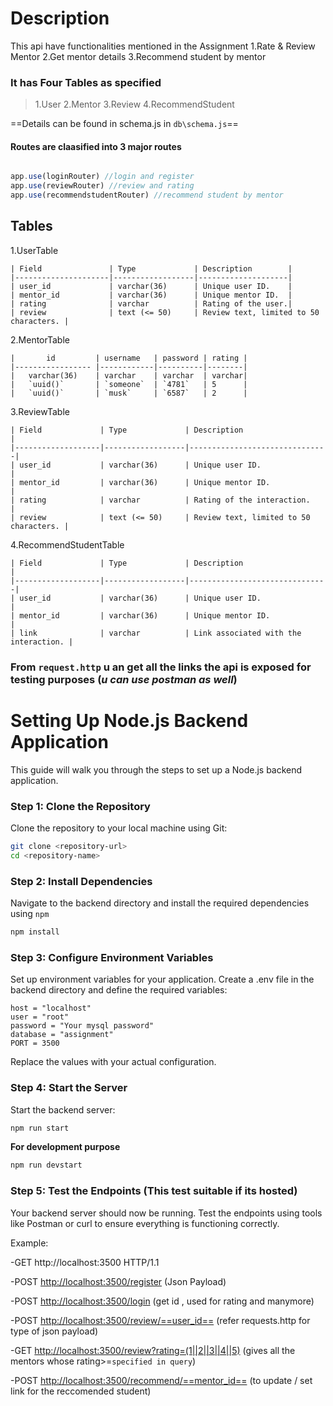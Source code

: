 # Description 

This api have functionalities mentioned in the Assignment
1.Rate & Review Mentor 
2.Get mentor details 
3.Recommend student by mentor 

### It has **Four Tables** as specified
>1.User
>2.Mentor
>3.Review
>4.RecommendStudent

==Details can be found in schema.js in `db\schema.js`==

#### Routes are claasified into 3 major routes 

```js

app.use(loginRouter) //login and register
app.use(reviewRouter) //review and rating 
app.use(recommendstudentRouter) //recommend student by mentor

```
## Tables 

1.UserTable 

    | Field               | Type             | Description        |
    |---------------------|------------------|--------------------|
    | user_id             | varchar(36)      | Unique user ID.    |
    | mentor_id           | varchar(36)      | Unique mentor ID.  |
    | rating              | varchar          | Rating of the user.|
    | review              | text (<= 50)     | Review text, limited to 50 characters. |


2.MentorTable

    |       id         | username   | password | rating |
    |----------------- |------------|----------|--------|
    |   varchar(36)    | varchar    | varchar  | varchar|
    |   `uuid()`       | `someone`  | `4781`   | 5      |
    |   `uuid()`       | `musk`     | `6587`   | 2      |



3.ReviewTable

    | Field             | Type             | Description                   |
    |-------------------|------------------|-------------------------------|
    | user_id           | varchar(36)      | Unique user ID.               |
    | mentor_id         | varchar(36)      | Unique mentor ID.             |
    | rating            | varchar          | Rating of the interaction.    |
    | review            | text (<= 50)     | Review text, limited to 50 characters. |



4.RecommendStudentTable

    | Field             | Type             | Description                   |
    |-------------------|------------------|-------------------------------|
    | user_id           | varchar(36)      | Unique user ID.               |
    | mentor_id         | varchar(36)      | Unique mentor ID.             |
    | link              | varchar          | Link associated with the interaction. |


 
### From `request.http` u an get all the links the api is exposed for testing purposes (*u can use postman as well*)


# Setting Up Node.js Backend Application
This guide will walk you through the steps to set up a Node.js backend application.

### Step 1: Clone the Repository
Clone the repository to your local machine using Git:
```bash
git clone <repository-url>
cd <repository-name>
```

### Step 2: Install Dependencies
Navigate to the backend directory and install the required dependencies using `npm`
```bash
npm install 
```
### Step 3: Configure Environment Variables
Set up environment variables for your application. Create a .env file in the backend directory and define the required variables:
```
host = "localhost"
user = "root"
password = "Your mysql password"
database = "assignment"
PORT = 3500
```
Replace the values with your actual configuration.

### Step 4: Start the Server
Start the backend server:
```bash
npm run start
```
**For development purpose**
```bash
npm run devstart
```
### Step 5: Test the Endpoints (This test suitable if its hosted)
Your backend server should now be running. Test the endpoints using tools like Postman or curl to ensure everything is functioning correctly.

Example:

-GET http://localhost:3500 HTTP/1.1

-POST <http://localhost:3500/register> (Json Payload)

-POST <http://localhost:3500/login> (get id , used for rating and manymore)

-POST <http://localhost:3500/review/==user_id==> (refer requests.http for type of json payload)

-GET <http://localhost:3500/review?rating=(1||2||3||4||5)> (gives all the mentors whose rating>=`specified in query`)

-POST <http://localhost:3500/recommend/==mentor_id==> (to update / set link for the reccomended student)
